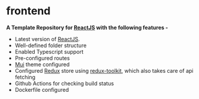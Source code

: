 # frontend

**A Template Repository for [ReactJS](https://reactjs.org/) with the following features -**

- Latest version of [ReactJS](https://reactjs.org/).
- Well-defined folder structure
- Enabled Typescript support
- Pre-configured routes
- [Mui](https://mui.com/) theme configured
- Configured [Redux](https://redux.js.org/) store using [redux-toolkit](https://redux-toolkit.js.org/), which also takes care of api fetching
- Github Actions for checking build status
- Dockerfile configured
